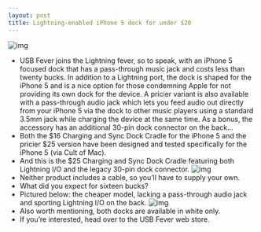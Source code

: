 ```yaml
---
layout: post
title: Lightning-enabled iPhone 5 dock for under $20
---
```

![img](http://media.idownloadblog.com/wp-content/uploads/2012/12/USB-Fever-iPhone-5-dock-image-001.jpg)
* USB Fever joins the Lightning fever, so to speak, with an iPhone 5 focused dock that has a pass-through music jack and costs less than twenty bucks. In addition to a Lightning port, the dock is shaped for the iPhone 5 and is a nice option for those condemning Apple for not providing its own dock for the device. A pricier variant is also available with a pass-through audio jack which lets you feed audio out directly from your iPhone 5 via the dock to other music players using a standard 3.5mm jack while charging the device at the same time. As a bonus, the accessory has an additional 30-pin dock connector on the back…
* Both the $16 Charging and Sync Dock Cradle for the iPhone 5 and the pricier $25 version have been designed and tested specifically for the iPhone 5 (via Cult of Mac).
* And this is the $25 Charging and Sync Dock Cradle featuring both Lightning I/O and the legacy 30-pin dock connector.
![img](http://media.idownloadblog.com/wp-content/uploads/2012/12/USB-Fever-iPhone-5-dock.jpg)
* Neither product includes a cable, so you’ll have to supply your own.
* What did you expect for sixteen bucks?
* Pictured below: the cheaper model, lacking a pass-through audio jack and sporting Lightning I/O on the back.
![img](http://media.idownloadblog.com/wp-content/uploads/2012/12/USB-Fever-iPhone-5-dock-image-002.jpg)
* Also worth mentioning, both docks are available in white only.
* If you’re interested, head over to the USB Fever web store.


